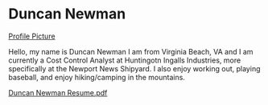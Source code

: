 # Duncan Newman

[Profile Picture](https://github.com/user-attachments/files/17092098/Pdf.Conversion.Test.1.-.Copy.pdf)


Hello, my name is Duncan Newman I am from Virginia Beach, VA and I am currently a Cost Control Analyst at Huntingotn Ingalls Industries, more specifically at the Newport News Shipyard. I also enjoy working out, playing baseball, and enjoy hiking/camping in the mountains. 

[Duncan Newman Resume.pdf](https://github.com/user-attachments/files/17092094/Duncan.Newman.Resume.pdf)
